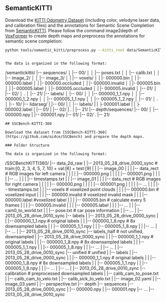 ## SemanticKITTI

Download the [KITTI Odometry Dataset](https://www.cvlibs.net/datasets/kitti/eval_odometry.php) (including color, velodyne laser data, and calibration files) and the annotations for Semantic Scene Completion from [SemanticKITTI](http://www.semantic-kitti.org/dataset.html#download). Please follow the command image2depth of [VoxFormer](https://github.com/NVlabs/VoxFormer) to create depth maps and preprocess the annotations for semantic scene completion:

```bash
python tools/semantic_kitti/preprocess.py --kitti_root data/SemanticKITTI --kitti_preprocess_root data/SemanticKITTI --data_info_path configs/semantic-kitti.yaml
```

```### Folder structure

The data is organized in the following format:

```
/semantickittii/
          |-- sequences/
          │       |-- 00/
          │       │   |-- poses.txt
          │       │   |-- calib.txt
          │       │   |-- image_2/
          │       │   |-- image_3/
          │       |   |-- voxels/
          │       |         |- 000000.bin
          │       |         |- 000000.label
          │       |         |- 000000.occluded
          │       |         |- 000000.invalid
          │       |         |- 000005.bin
          │       |         |- 000005.label
          │       |         |- 000005.occluded
          │       |         |- 000005.invalid
          │       |-- 01/
          │       |-- 02/
          │       .
          │       |-- 21/
          |-- labels/
          │       |-- 00/
          │       │   |-- 000000_1_1.npy
          │       │   |-- 000000_1_2.npy
          │       │   |-- 000005_1_1.npy
          │       │   |-- 000005_1_2.npy
          │       |-- 01/
          │       .
          │       |-- 10/
          |-- lidarseg/
          |       |-- 00/
          |       │   |-- labels/
          |       |         ├ 000001.label
          |       |         ├ 000002.label
          |       |-- 01/
          |       |-- 02/
          |       .
          |       |-- 21/
          |-- depth/sequences/
          		  |-- 00/
          		  │   |-- 000000.npy
          		  |   |-- 000001.npy
          		  |-- 01/
                  |-- 02/
                  .
                  |-- 21/
    
```
## SSCBench-KITTI-360

Download the dataset from [SSCBench-KITTI-360](https://github.com/ai4ce/SSCBench) and prepare the depth maps.

### Folder Structure

The data is organized in the following format:

```
/SSCBenchKITTI360/
    |-- data_2d_raw
    |   	|-- 2013_05_28_drive_0000_sync # train:[0, 2, 3, 4, 5, 7, 10] + val:[6] + test:[9]
    |   	|   |-- image_00
    |   	|   |   |-- data_rect # RGB images for left camera
    |   	|   |   |   |-- 000000.png
    |   	|   |   |   |-- 000001.png
    |   	|   |   |   |-- ...
    |   	|   |   |-- timestamps.txt
    |   	|   |-- image_01
    |   	|   |   |-- data_rect # RGB images for right camera
    |   	|   |   |   |-- 000000.png
    |   	|   |   |   |-- 000001.png
    |   	|   |   |   |-- ...
    |   	|   |   |-- timestamps.txt
    |   	|   |-- voxels # voxelized point clouds
    |   	|   |   |-- 000000.bin # voxelized input
    |   	|   |   |-- 000000.invalid # voxelized invalid mask
    |   	|   |   |-- 000000.label  #voxelized label
    |   	|   |   |-- 000005.bin # calculate every 5 frames 
    |   	|   |   |-- 000005.invalid
    |   	|   |   |-- 000005.label
    |   	|   |   |-- ...
    |   	|   |-- cam0_to_world.txt
    |   	|   |-- pose.txt # car pose information
    |   	|-- ...
    |   	|-- 2013_05_28_drive_0010_sync 
    |-- labels
    |       |-- 2013_05_28_drive_0000_sync 
    |       |   |-- 000000_1_1.npy # original labels
    |       |   |-- 000000_1_8.npy # 8x downsampled labels
    |       |   |-- 000005_1_1.npy
    |       |   |-- 000005_1_8.npy
    |       |   |-- ...
    |       |-- ... 
    |       |-- 2013_05_28_drive_0010_sync
    |-- labels_half # not unified, downsampled 
    |       |-- 2013_05_28_drive_0000_sync 
    |       |   |-- 000000_1_1.npy # original labels
    |       |   |-- 000000_1_8.npy # 8x downsampled labels
    |       |   |-- 000005_1_1.npy
    |       |   |-- 000005_1_8.npy
    |       |   |-- ...
    |       |-- ... 
    |       |-- 2013_05_28_drive_0010_sync
    |-- unified # unified
    |       |-- labels
    |           |-- 2013_05_28_drive_0000_sync 
    |           |   |-- 000000_1_1.npy # original labels
    |           |   |-- 000000_1_8.npy # 8x downsampled labels
    |           |   |-- 000005_1_1.npy
    |           |   |-- 000005_1_8.npy
    |           |   |-- ...
    |           |-- ... 
    |           |-- 2013_05_28_drive_0010_sync
    |-- calibration # preprocessed downsampled labels
    |   |-- calib_cam_to_pose.txt
    |   |-- calib_cam_to_velo.txt
    |   |-- calib_sick_to_velo.txt
    |   |-- image_02.yaml
    |   |-- image_03.yaml
    |   |-- perspective.txt
    |-- depth
     		|-- sequences
     			|-- 2013_05_28_drive_0000_sync
     			|	|-- 000000.npy
     			|	|-- 000001.npy
     			|-- ...
    			|-- 2013_05_28_drive_0010_sync
```
